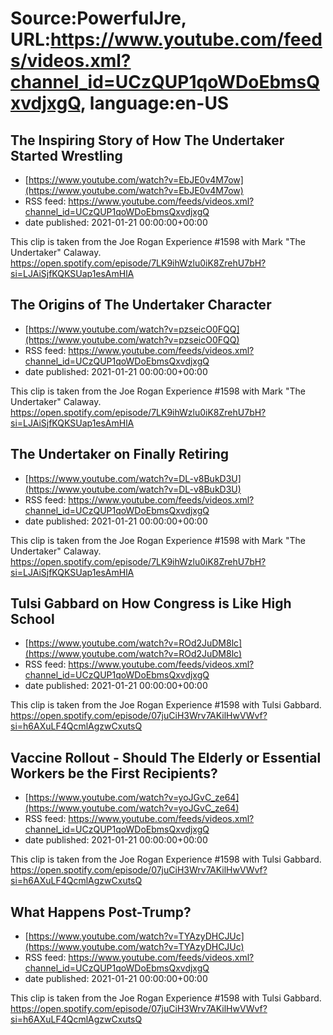 # Source:PowerfulJre, URL:https://www.youtube.com/feeds/videos.xml?channel_id=UCzQUP1qoWDoEbmsQxvdjxgQ, language:en-US

## The Inspiring Story of How The Undertaker Started Wrestling
 - [https://www.youtube.com/watch?v=EbJE0v4M7ow](https://www.youtube.com/watch?v=EbJE0v4M7ow)
 - RSS feed: https://www.youtube.com/feeds/videos.xml?channel_id=UCzQUP1qoWDoEbmsQxvdjxgQ
 - date published: 2021-01-21 00:00:00+00:00

This clip is taken from the Joe Rogan Experience #1598 with Mark "The Undertaker" Calaway. https://open.spotify.com/episode/7LK9ihWzlu0iK8ZrehU7bH?si=LJAiSjfKQKSUap1esAmHlA

## The Origins of The Undertaker Character
 - [https://www.youtube.com/watch?v=pzseicO0FQQ](https://www.youtube.com/watch?v=pzseicO0FQQ)
 - RSS feed: https://www.youtube.com/feeds/videos.xml?channel_id=UCzQUP1qoWDoEbmsQxvdjxgQ
 - date published: 2021-01-21 00:00:00+00:00

This clip is taken from the Joe Rogan Experience #1598 with Mark "The Undertaker" Calaway. https://open.spotify.com/episode/7LK9ihWzlu0iK8ZrehU7bH?si=LJAiSjfKQKSUap1esAmHlA

## The Undertaker on Finally Retiring
 - [https://www.youtube.com/watch?v=DL-v8BukD3U](https://www.youtube.com/watch?v=DL-v8BukD3U)
 - RSS feed: https://www.youtube.com/feeds/videos.xml?channel_id=UCzQUP1qoWDoEbmsQxvdjxgQ
 - date published: 2021-01-21 00:00:00+00:00

This clip is taken from the Joe Rogan Experience #1598 with Mark "The Undertaker" Calaway. https://open.spotify.com/episode/7LK9ihWzlu0iK8ZrehU7bH?si=LJAiSjfKQKSUap1esAmHlA

## Tulsi Gabbard on How Congress is Like High School
 - [https://www.youtube.com/watch?v=ROd2JuDM8lc](https://www.youtube.com/watch?v=ROd2JuDM8lc)
 - RSS feed: https://www.youtube.com/feeds/videos.xml?channel_id=UCzQUP1qoWDoEbmsQxvdjxgQ
 - date published: 2021-01-21 00:00:00+00:00

This clip is taken from the Joe Rogan Experience #1598 with Tulsi Gabbard. https://open.spotify.com/episode/07juCiH3Wrv7AKilHwVWvf?si=h6AXuLF4QcmlAgzwCxutsQ

## Vaccine Rollout - Should The Elderly or Essential Workers be the First Recipients?
 - [https://www.youtube.com/watch?v=yoJGvC_ze64](https://www.youtube.com/watch?v=yoJGvC_ze64)
 - RSS feed: https://www.youtube.com/feeds/videos.xml?channel_id=UCzQUP1qoWDoEbmsQxvdjxgQ
 - date published: 2021-01-21 00:00:00+00:00

This clip is taken from the Joe Rogan Experience #1598 with Tulsi Gabbard. https://open.spotify.com/episode/07juCiH3Wrv7AKilHwVWvf?si=h6AXuLF4QcmlAgzwCxutsQ

## What Happens Post-Trump?
 - [https://www.youtube.com/watch?v=TYAzyDHCJUc](https://www.youtube.com/watch?v=TYAzyDHCJUc)
 - RSS feed: https://www.youtube.com/feeds/videos.xml?channel_id=UCzQUP1qoWDoEbmsQxvdjxgQ
 - date published: 2021-01-21 00:00:00+00:00

This clip is taken from the Joe Rogan Experience #1598 with Tulsi Gabbard. https://open.spotify.com/episode/07juCiH3Wrv7AKilHwVWvf?si=h6AXuLF4QcmlAgzwCxutsQ

